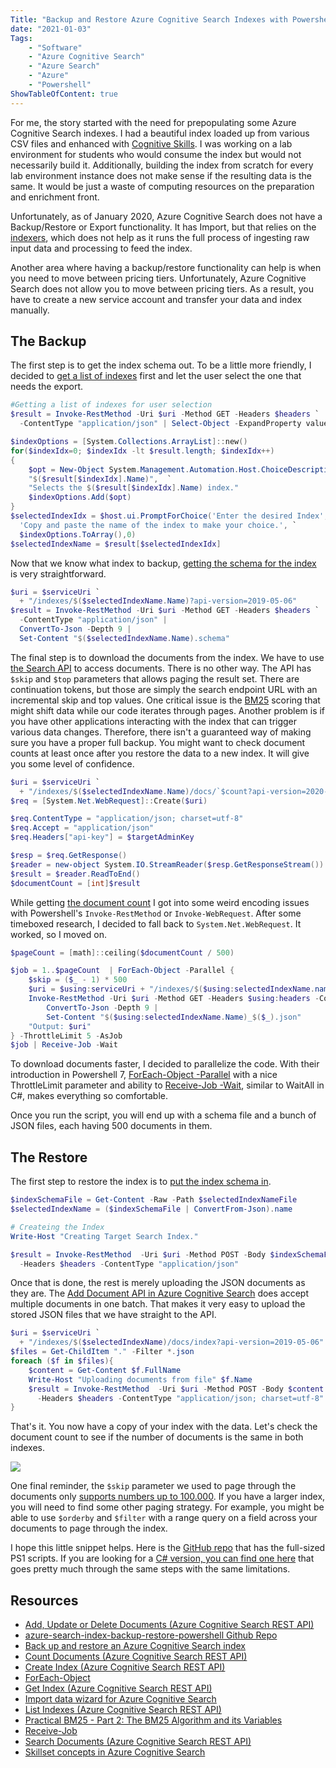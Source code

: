 ```yaml
---
Title: "Backup and Restore Azure Cognitive Search Indexes with Powershell"
date: "2021-01-03" 
Tags: 
    - "Software"
    - "Azure Cognitive Search"
    - "Azure Search"
    - "Azure"
    - "Powershell"
ShowTableOfContent: true
---
```


For me, the story started with the need for prepopulating some Azure Cognitive Search indexes. I had a beautiful index loaded up from various CSV files and enhanced with [Cognitive Skills](https://docs.microsoft.com/en-us/azure/search/cognitive-search-working-with-skillsets). I was working on a lab environment for students who would consume the index but would not necessarily build it. Additionally, building the index from scratch for every lab environment instance does not make sense if the resulting data is the same. It would be just a waste of computing resources on the preparation and enrichment front.

Unfortunately, as of January 2020, Azure Cognitive Search does not have a Backup/Restore or Export functionality. It has Import, but that relies on the [indexers](https://docs.microsoft.com/en-us/azure/search/search-import-data-portal), which does not help as it runs the full process of ingesting raw input data and processing to feed the index.

Another area where having a backup/restore functionality can help is when you need to move between pricing tiers. Unfortunately, Azure Cognitive Search does not allow you to move between pricing tiers. As a result, you have to create a new service account and transfer your data and index manually. 

## The Backup

The first step is to get the index schema out. To be a little more friendly, I decided to [get a list of indexes](https://docs.microsoft.com/en-us/rest/api/searchservice/list-indexes) first and let the user select the one that needs the export. 

```powershell
#Getting a list of indexes for user selection
$result = Invoke-RestMethod -Uri $uri -Method GET -Headers $headers `
  -ContentType "application/json" | Select-Object -ExpandProperty value

$indexOptions = [System.Collections.ArrayList]::new()
for($indexIdx=0; $indexIdx -lt $result.length; $indexIdx++)
{
	$opt = New-Object System.Management.Automation.Host.ChoiceDescription `
    "$($result[$indexIdx].Name)",  `
    "Selects the $($result[$indexIdx].Name) index."   
	$indexOptions.Add($opt)
}
$selectedIndexIdx = $host.ui.PromptForChoice('Enter the desired Index', `
  'Copy and paste the name of the index to make your choice.', `
  $indexOptions.ToArray(),0)
$selectedIndexName = $result[$selectedIndexIdx]
```

Now that we know what index to backup, [getting the schema for the index](https://docs.microsoft.com/en-us/rest/api/searchservice/get-index) is very straightforward.

```powershell
$uri = $serviceUri `
  + "/indexes/$($selectedIndexName.Name)?api-version=2019-05-06"
$result = Invoke-RestMethod -Uri $uri -Method GET -Headers $headers `
  -ContentType "application/json" |
  ConvertTo-Json -Depth 9 |
  Set-Content "$($selectedIndexName.Name).schema"
```

The final step is to download the documents from the index. We have to use [the Search API](https://docs.microsoft.com/en-us/rest/api/searchservice/search-documents) to access documents. There is no other way. The API has `$skip` and `$top` parameters that allows paging the result set. There are continuation tokens, but those are simply the search endpoint URL with an incremental skip and top values. One critical issue is the [BM25](https://www.elastic.co/blog/practical-bm25-part-2-the-bm25-algorithm-and-its-variables) scoring that might shift data while our code iterates through pages. Another problem is if you have other applications interacting with the index that can trigger various data changes. Therefore, there isn't a guaranteed way of making sure you have a proper full backup. You might want to check document counts at least once after you restore the data to a new index. It will give you some level of confidence.

```powershell
$uri = $serviceUri `
  + "/indexes/$($selectedIndexName.Name)/docs/`$count?api-version=2020-06-30"
$req = [System.Net.WebRequest]::Create($uri)

$req.ContentType = "application/json; charset=utf-8"
$req.Accept = "application/json"
$req.Headers["api-key"] = $targetAdminKey

$resp = $req.GetResponse()
$reader = new-object System.IO.StreamReader($resp.GetResponseStream())
$result = $reader.ReadToEnd()
$documentCount = [int]$result
```

While getting [the document count](https://docs.microsoft.com/en-us/rest/api/searchservice/count-documents) I got into some weird encoding issues with Powershell's `Invoke-RestMethod` or `Invoke-WebRequest`. After some timeboxed research, I decided to fall back to `System.Net.WebRequest`. It worked, so I moved on.

```powershell
$pageCount = [math]::ceiling($documentCount / 500) 

$job = 1..$pageCount  | ForEach-Object -Parallel {
    $skip = ($_ - 1) * 500
    $uri = $using:serviceUri + "/indexes/$($using:selectedIndexName.name)/docs?api-version=2020-06-30&search=*&`$skip=$($skip)&`$top=500&searchMode=all"
    Invoke-RestMethod -Uri $uri -Method GET -Headers $using:headers -ContentType "application/json" |
        ConvertTo-Json -Depth 9 |
        Set-Content "$($using:selectedIndexName.Name)_$($_).json"
    "Output: $uri"
} -ThrottleLimit 5 -AsJob
$job | Receive-Job -Wait
```

To download documents faster, I decided to parallelize the code. With their introduction in Powershell 7, [ForEach-Object -Parallel](https://docs.microsoft.com/en-us/powershell/module/microsoft.powershell.core/foreach-object?view=powershell-7) with a nice ThrottleLimit parameter and ability to [Receive-Job -Wait](https://docs.microsoft.com/en-us/powershell/module/microsoft.powershell.core/receive-job?view=powershell-7.1), similar to WaitAll in C#, makes everything so comfortable. 

Once you run the script, you will end up with a schema file and a bunch of JSON files, each having 500 documents in them. 

## The Restore

The first step to restore the index is to [put the index schema in](https://docs.microsoft.com/en-us/rest/api/searchservice/create-index). 

```powershell
$indexSchemaFile = Get-Content -Raw -Path $selectedIndexNameFile
$selectedIndexName = ($indexSchemaFile | ConvertFrom-Json).name

# Createing the Index
Write-Host "Creating Target Search Index."

$result = Invoke-RestMethod  -Uri $uri -Method POST -Body $indexSchemaFile `
  -Headers $headers -ContentType "application/json"
```

Once that is done, the rest is merely uploading the JSON documents as they are. The [Add Document API in Azure Cognitive Search](https://docs.microsoft.com/en-us/rest/api/searchservice/addupdate-or-delete-documents) does accept multiple documents in one batch. That makes it very easy to upload the stored JSON files that we have straight to the API.

```powershell
$uri = $serviceUri `
  + "/indexes/$($selectedIndexName)/docs/index?api-version=2019-05-06"
$files = Get-ChildItem "." -Filter *.json 
foreach ($f in $files){
    $content = Get-Content $f.FullName
    Write-Host "Uploading documents from file" $f.Name
    $result = Invoke-RestMethod  -Uri $uri -Method POST -Body $content `
      -Headers $headers -ContentType "application/json; charset=utf-8"
}
```

That's it. You now have a copy of your index with the data. Let's check the document count to see if the number of documents is the same in both indexes. 

![](/media/2021/2021-01-02_19-30-19.png)

One final reminder, the `$skip` parameter we used to page through the documents only [supports numbers up to 100.000](https://docs.microsoft.com/en-us/rest/api/searchservice/search-documents). If you have a larger index, you will need to find some other paging strategy. For example, you might be able to use `$orderby` and `$filter` with a range query on a field across your documents to page through the index. 

I hope this little snippet helps. Here is the [GitHub repo](https://github.com/daronyondem/azure-search-index-backup-restore-powershell) that has the full-sized PS1 scripts. If you are looking for a [C# version, you can find one here](https://docs.microsoft.com/en-us/samples/azure-samples/azure-search-dotnet-samples/azure-search-backup-restore-index/) that goes pretty much through the same steps with the same limitations.

## Resources

- [Add, Update or Delete Documents (Azure Cognitive Search REST API)](https://docs.microsoft.com/en-us/rest/api/searchservice/addupdate-or-delete-documents)
- [azure-search-index-backup-restore-powershell Github Repo](https://github.com/daronyondem/azure-search-index-backup-restore-powershell)
- [Back up and restore an Azure Cognitive Search index](https://docs.microsoft.com/en-us/samples/azure-samples/azure-search-dotnet-samples/azure-search-backup-restore-index/)
- [Count Documents (Azure Cognitive Search REST API)](https://docs.microsoft.com/en-us/rest/api/searchservice/count-documents)
- [Create Index (Azure Cognitive Search REST API)](https://docs.microsoft.com/en-us/rest/api/searchservice/create-index)
- [ForEach-Object](https://docs.microsoft.com/en-us/powershell/module/microsoft.powershell.core/foreach-object?view=powershell-7)
- [Get Index (Azure Cognitive Search REST API)](https://docs.microsoft.com/en-us/rest/api/searchservice/get-index)
- [Import data wizard for Azure Cognitive Search](https://docs.microsoft.com/en-us/azure/search/search-import-data-portal)
- [List Indexes (Azure Cognitive Search REST API)](https://docs.microsoft.com/en-us/rest/api/searchservice/list-indexes)
- [Practical BM25 - Part 2: The BM25 Algorithm and its Variables](https://www.elastic.co/blog/practical-bm25-part-2-the-bm25-algorithm-and-its-variables)
- [Receive-Job](https://docs.microsoft.com/en-us/powershell/module/microsoft.powershell.core/receive-job?view=powershell-7.1)
- [Search Documents (Azure Cognitive Search REST API)](https://docs.microsoft.com/en-us/rest/api/searchservice/search-documents)
- [Skillset concepts in Azure Cognitive Search](https://docs.microsoft.com/en-us/azure/search/cognitive-search-working-with-skillsets)
